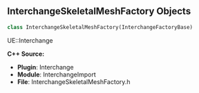 ## InterchangeSkeletalMeshFactory Objects

```python
class InterchangeSkeletalMeshFactory(InterchangeFactoryBase)
```

UE::Interchange

**C++ Source:**

- **Plugin**: Interchange
- **Module**: InterchangeImport
- **File**: InterchangeSkeletalMeshFactory.h

<a id="unreal.InterchangeSkeletonFactory"></a>
